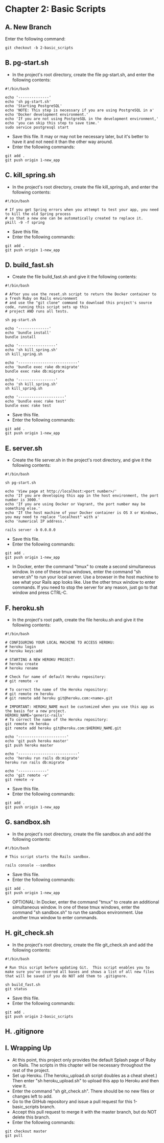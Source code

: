 # Chapter 2: Basic Scripts

## A.  New Branch
Enter the following command:
```
git checkout -b 2-basic_scripts
```
## B.  pg-start.sh
* In the project's root directory, create the file pg-start.sh, and enter the following contents:
```
#!/bin/bash

echo '--------------'
echo 'sh pg-start.sh'
echo 'Starting PostgreSQL'
echo 'NOTE: This step is necessary if you are using PostgreSQL in a'
echo 'Docker development environment.'
echo 'If you are not using PostgreSQL in the development environment,'
echo 'you can skip this step to save time.'
sudo service postgresql start
```
* Save this file.  It may or may not be necessary later, but it's better to have it and not need it than the other way around.
* Enter the following commands:
```
git add .
git push origin 1-new_app
```
## C.  kill_spring.sh
* In the project's root directory, create the file kill_spring.sh, and enter the following contents:
```
#!/bin/bash

# If you get Spring errors when you attempt to test your app, you need to kill the old Spring process 
# so that a new one can be automatically created to replace it.
pkill -9 -f spring
```
* Save this file.
* Enter the following commands:
```
git add .
git push origin 1-new_app
``` 
## D.  build_fast.sh
* Create the file build_fast.sh and give it the following contents:
```
#!/bin/bash

# After you use the reset.sh script to return the Docker container to a fresh Ruby on Rails environment 
# and use the "git clone" command to download this project's source code, running this script sets up this
# project AND runs all tests.

sh pg-start.sh

echo '--------------'
echo 'bundle install'
bundle install

echo '-----------------'
echo 'sh kill_spring.sh'
sh kill_spring.sh

echo '---------------------------'
echo 'bundle exec rake db:migrate'
bundle exec rake db:migrate

echo '-----------------'
echo 'sh kill_spring.sh'
sh kill_spring.sh

echo '---------------------'
echo 'bundle exec rake test'
bundle exec rake test
```
* Save this file.
* Enter the following commands:
```
git add .
git push origin 1-new_app
```

## E.  server.sh
* Create the file server.sh in the project's root directory, and give it the following contents:
```
#!/bin/bash

sh pg-start.sh

echo 'View page at http://localhost:<port number>/'
echo 'If you are developing this app in the host environment, the port number is 3000.'
echo 'If you are using Docker or Vagrant, the port number may be something else.'
echo 'If the host machine of your Docker container is OS X or Windows, you may need to replace "localhost" with a'
echo 'numerical IP address.'

rails server -b 0.0.0.0
```
* Save this file.
* Enter the following commands:
```
git add .
git push origin 1-new_app
```
* In Docker, enter the command "tmux" to create a second simultaneous window.  In one of these tmux windows, enter the command "sh server.sh" to run your local server.  Use a browser in the host machine to see what your Rails app looks like.  Use the other tmux window to enter commands.  If you need to stop the server for any reason, just go to that window and press CTRL-C.

## F.  heroku.sh
* In the project's root path, create the file heroku.sh and give it the following contents:
```
#!/bin/bash

# CONFIGURING YOUR LOCAL MACHINE TO ACCESS HEROKU:
# heroku login
# heroku keys:add

# STARTING A NEW HEROKU PROJECT:
# heroku create
# heroku rename

# Check for name of default Heroku repository:
# git remote -v

# To correct the name of the Heroku repository:
# git remote rm heroku
# git remote add heroku git@heroku.com:<name>.git

# IMPORTANT: HEROKU_NAME must be customized when you use this app as the basis for a new project.
HEROKU_NAME='generic-rails'
# To correct the name of the Heroku repository:
git remote rm heroku
git remote add heroku git@heroku.com:$HEROKU_NAME.git

echo '----------------------'
echo 'git push heroku master'
git push heroku master

echo '---------------------------'
echo 'heroku run rails db:migrate'
heroku run rails db:migrate

echo '-------------'
echo 'git remote -v'
git remote -v
```
* Save this file.
* Enter the following commands:
```
git add .
git push origin 1-new_app
```
## G.  sandbox.sh
* In the project's root directory, create the file sandbox.sh and add the following contents:
```
#!/bin/bash

# This script starts the Rails sandbox.

rails console --sandbox
```
* Save this file.
* Enter the following commands:
```
git add .
git push origin 1-new_app
```
* OPTIONAL: In Docker, enter the command "tmux" to create an additional simultaneous window.  In one of these tmux windows, enter the command "sh sandbox.sh" to run the sandbox environment.  Use another tmux window to enter commands.
## H.  git_check.sh
* In the project's root directory, create the file git_check.sh and add the following contents:
```
#!/bin/bash

# Run this script before updating Git.  This script enables you to make sure you've covered all bases and shows a list of all new files that will be saved if you do NOT add them to .gitignore.

sh build_fast.sh
git status
```
* Save this file.
* Enter the following commands:
```
git add .
git push origin 2-basic_scripts
```
## H.  .gitignore

## I.  Wrapping Up
* At this point, this project only provides the default Splash page of Ruby on Rails.  The scripts in this chapter will be
necessary throughout the rest of the project.
* Set up Heroku.  (The heroku_upload.sh script doubles as a cheat sheet.)  Then enter "sh heroku_upload.sh" to upload this app
to Heroku and then view it.
* Enter the command "sh git_check.sh".  There should be no new files or changes left to add.
* Go to the GitHub repository and issue a pull request for this 1-basic_scripts branch.
* Accept this pull request to merge it with the master branch, but do NOT delete this branch.
* Enter the following commands:
```
git checkout master
git pull
```
